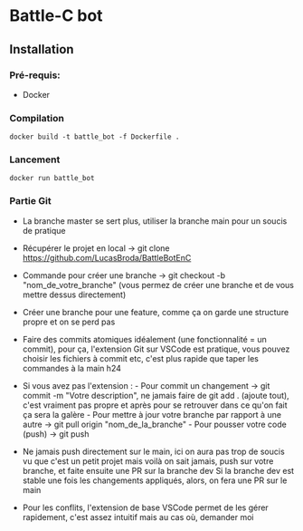 # Battle-C bot 

## Installation 

### Pré-requis:
- Docker 

### Compilation 
```
docker build -t battle_bot -f Dockerfile .
```

### Lancement 
``` 
docker run battle_bot
```

### Partie Git

- La branche master se sert plus, utiliser la branche main pour un soucis de pratique
- Récupérer le projet en local -> git clone https://github.com/LucasBroda/BattleBotEnC
- Commande pour créer une branche -> git checkout -b "nom_de_votre_branche" (vous permez de créer une branche et de vous mettre dessus directement)
- Créer une branche pour une feature, comme ça on garde une structure propre et on se perd pas
- Faire des commits atomiques idéalement (une fonctionnalité = un commit), pour ça, l'extension Git sur VSCode est pratique, vous pouvez choisir les fichiers à commit etc, c'est plus rapide que taper les commandes à la main h24
- Si vous avez pas l'extension :
      - Pour commit un changement -> git commit -m "Votre description", ne jamais faire de git add . (ajoute tout), c'est vraiment pas propre et après pour se retrouver dans ce qu'on fait ça sera la galère
      - Pour mettre à jour votre branche par rapport à une autre -> git pull origin "nom_de_la_branche"
      - Pour pousser votre code (push) -> git push

- Ne jamais push directement sur le main, ici on aura pas trop de soucis vu que c'est un petit projet mais voilà on sait jamais, push sur votre branche, et faite ensuite une PR sur la branche dev
Si la branche dev est stable une fois les changements appliqués, alors, on fera une PR sur le main
- Pour les conflits, l'extension de base VSCode permet de les gérer rapidement, c'est assez intuitif mais au cas où, demander moi 
